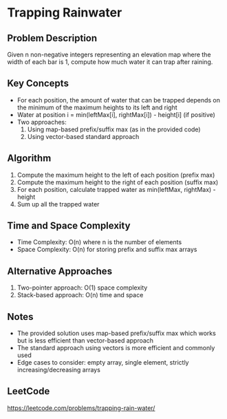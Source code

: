 # Trapping Rainwater

## Problem Description
Given n non-negative integers representing an elevation map where the width of each bar is 1, compute how much water it can trap after raining.

## Key Concepts
- For each position, the amount of water that can be trapped depends on the minimum of the maximum heights to its left and right
- Water at position i = min(leftMax[i], rightMax[i]) - height[i] (if positive)
- Two approaches:
  1. Using map-based prefix/suffix max (as in the provided code)
  2. Using vector-based standard approach

## Algorithm
1. Compute the maximum height to the left of each position (prefix max)
2. Compute the maximum height to the right of each position (suffix max)
3. For each position, calculate trapped water as min(leftMax, rightMax) - height
4. Sum up all the trapped water

## Time and Space Complexity
- Time Complexity: O(n) where n is the number of elements
- Space Complexity: O(n) for storing prefix and suffix max arrays

## Alternative Approaches
1. Two-pointer approach: O(1) space complexity
2. Stack-based approach: O(n) time and space

## Notes
- The provided solution uses map-based prefix/suffix max which works but is less efficient than vector-based approach
- The standard approach using vectors is more efficient and commonly used
- Edge cases to consider: empty array, single element, strictly increasing/decreasing arrays

## LeetCode
https://leetcode.com/problems/trapping-rain-water/